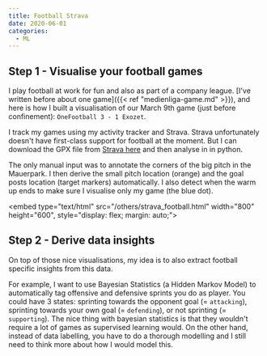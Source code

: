 ```yaml
---
title: Football Strava
date: 2020-06-01
categories:
  - ML
---
```


## Step 1 - Visualise your football games

I play football at work for fun and also as part of a company league.
[I've written before about one game]({{< ref "medienliga-game.md" >}}), and here is how I built a visualisation of our
March 9th game (just before confinement): `OneFootball 3 - 1 Exozet`.

I track my games using my activity tracker and Strava.
Strava unfortunately doesn't have first-class support for football at the moment.
But I can download the GPX file from [Strava here](https://www.strava.com/activities/3169231179)
and then analyse in in python.

The only manual input was to annotate the corners of the big pitch in the Mauerpark.
I then derive the small pitch location (orange) and the goal posts location (target markers) automatically.
I also detect when the warm up ends to make sure I visualise only my game (the blue dot).

<embed type="text/html" src="/others/strava_football.html" width="800" height="600", style="display: flex; margin: auto;">

## Step 2 - Derive data insights

On top of those nice visualisations, my idea is to also extract football specific insights from this data.

For example, I want to use Bayesian Statistics (a Hidden Markov Model) to automatically tag
offensive and defensive sprints you do as player. You could have 3 states: sprinting towards
the opponent goal (= `attacking`), sprinting towards your own goal (= `defending`), or not sprinting (= `supporting`).
The nice thing with bayesian statistics is that they wouldn't require a lot of games as supervised learning would.
On the other hand, instead of data labelling, you have to do a thorough modelling
and I still need to think more about how I would model this.

